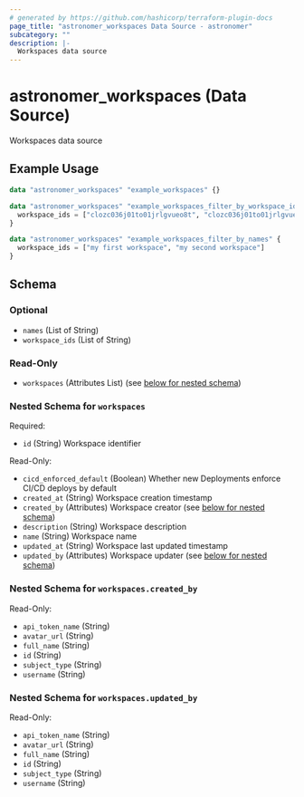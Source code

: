 ```yaml
---
# generated by https://github.com/hashicorp/terraform-plugin-docs
page_title: "astronomer_workspaces Data Source - astronomer"
subcategory: ""
description: |-
  Workspaces data source
---
```


# astronomer_workspaces (Data Source)

Workspaces data source

## Example Usage

```terraform
data "astronomer_workspaces" "example_workspaces" {}

data "astronomer_workspaces" "example_workspaces_filter_by_workspace_ids" {
  workspace_ids = ["clozc036j01to01jrlgvueo8t", "clozc036j01to01jrlgvueo81"]
}

data "astronomer_workspaces" "example_workspaces_filter_by_names" {
  workspace_ids = ["my first workspace", "my second workspace"]
}
```

<!-- schema generated by tfplugindocs -->
## Schema

### Optional

- `names` (List of String)
- `workspace_ids` (List of String)

### Read-Only

- `workspaces` (Attributes List) (see [below for nested schema](#nestedatt--workspaces))

<a id="nestedatt--workspaces"></a>
### Nested Schema for `workspaces`

Required:

- `id` (String) Workspace identifier

Read-Only:

- `cicd_enforced_default` (Boolean) Whether new Deployments enforce CI/CD deploys by default
- `created_at` (String) Workspace creation timestamp
- `created_by` (Attributes) Workspace creator (see [below for nested schema](#nestedatt--workspaces--created_by))
- `description` (String) Workspace description
- `name` (String) Workspace name
- `updated_at` (String) Workspace last updated timestamp
- `updated_by` (Attributes) Workspace updater (see [below for nested schema](#nestedatt--workspaces--updated_by))

<a id="nestedatt--workspaces--created_by"></a>
### Nested Schema for `workspaces.created_by`

Read-Only:

- `api_token_name` (String)
- `avatar_url` (String)
- `full_name` (String)
- `id` (String)
- `subject_type` (String)
- `username` (String)


<a id="nestedatt--workspaces--updated_by"></a>
### Nested Schema for `workspaces.updated_by`

Read-Only:

- `api_token_name` (String)
- `avatar_url` (String)
- `full_name` (String)
- `id` (String)
- `subject_type` (String)
- `username` (String)
